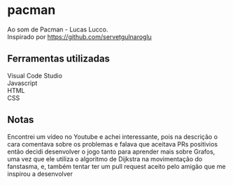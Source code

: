 # pacman

Ao som de Pacman - Lucas Lucco. <br/>
Inspirado por https://github.com/servetgulnaroglu

## Ferramentas utilizadas
Visual Code Studio <br/>
Javascript<br/>
HTML<br/>
CSS <br/>


## Notas

Encontrei um vídeo no Youtube e achei interessante, pois na descrição o cara comentava sobre os problemas e falava que aceitava PRs positivios então decidi desenvolver o jogo tanto para aprender mais sobre Grafos, uma vez que ele utiliza o algoritmo de Dijkstra na movimentação do fanstasma, e, também tentar ter um pull request aceito pelo amigão que me inspirou a desenvolver

